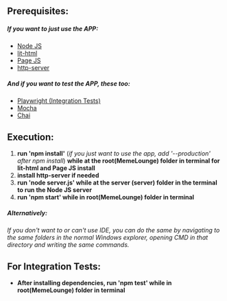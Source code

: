 <h2>Prerequisites: </h2>

<h5>If you want to just use the APP: </h5>

- <a href="https://nodejs.org/en">Node JS</a>
- <a href="https://www.npmjs.com/package/lit-html">lit-html</a>
- <a href="https://www.npmjs.com/package/page">Page JS</a>
- <a href="https://www.npmjs.com/package/http-server">http-server</a>

<h5>And if you want to test the APP, these too: </h5>

- <a href="https://www.npmjs.com/package/playwright">Playwright (Integration Tests)</a>
- <a href="https://www.npmjs.com/package/mocha">Mocha</a>
- <a href="https://www.npmjs.com/package/chai">Chai</a>

<h2>Execution: </h2>

1. __run 'npm install'__
   (*if you just want to use the app, add '--production' after npm install*)
   __while at the root(MemeLounge) folder in terminal for lit-html and Page JS install__
2. __install http-server if needed__
3. __run 'node server.js' while at the server (server) folder in the terminal to run the Node JS server__
4. __run 'npm start' while in root(MemeLounge) folder in terminal__

<h5>Alternatively: </h5>

_If you don't want to or can't use IDE, you can do the same by navigating to the same
folders in the normal Windows explorer, opening CMD in that directory and writing the same commands._

<h2>For Integration Tests: </h2>

- __After installing dependencies, run 'npm test' while in root(MemeLounge) folder in terminal__